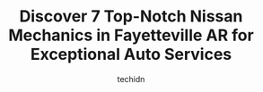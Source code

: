 ---
layout: ampstory
image: https://images.unsplash.com/photo-1488610883421-64eb350d7f12?ixlib=rb-4.0.3&ixid=MnwxMjA3fDB8MHxwaG90by1wYWdlfHx8fGVufDB8fHx8&auto=format&fit=crop&w=640&h=853&q=80
author: techidn
featured: false
description: Looking for reliable and skilled Nissan Mechanic in Fayetteville AR, USA? Your search ends here with the 7 best Nissan Mechanic in town. With their expertise and commitment to delivering exc
title: Discover 7 Top-Notch Nissan Mechanics in Fayetteville AR for Exceptional Auto Services
cover:
   title: Discover 7 Top-Notch Nissan Mechanics in Fayetteville AR for Exceptional Auto Services
   subtitle: Rickpate
   background: https://images.unsplash.com/photo-1488610883421-64eb350d7f12?ixlib=rb-4.0.3&ixid=MnwxMjA3fDB8MHxwaG90by1wYWdlfHx8fGVufDB8fHx8&auto=format&fit=crop&w=640&h=853&q=80

pages: 
 - layout: thirds
   top: <h1>#1 Seeburg Service Center</h1>
   bottom: "<p>First time there and it was a pleasant experience. I was able to drop my car off and was notified after free vehicle inspection was complete. Very thorough and sent a lin</p>"
   background: https://www.knot35.com/toplist/wp-content/uploads/2023/06/best-nissan-mechanic-1-in-fayetteville-ar-1685832443.jpeg
   backgroundblur: true
 - layout: thirds
   top: <h1>#2 University Auto and Tire</h1>
   bottom: "<p>614 N College Ave, Fayetteville, AR 72701, United States</p>"
   background: https://www.knot35.com/toplist/wp-content/uploads/2023/06/best-nissan-mechanic-2-in-fayetteville-ar-1685832443.jpeg
   cta:
      link: https://www.knot35.com/toplist/discover-7-top-notch-nissan-mechanics-in-fayetteville-ar-for-exceptional-auto-services/
      text: Discover 7 Top-Notch Nissan Mechanics in Fayetteville AR for Exceptional Auto Services
 - layout: thirds
   top: <h1>#3 Stevens Auto Repair - Mobile Mechanic</h1>
   bottom: "<p>500 S School Ave, Fayetteville, AR 72701, United States</p>"
   background: https://www.knot35.com/toplist/wp-content/uploads/2023/06/best-nissan-mechanic-3-in-fayetteville-ar-1685832443.jpeg
   cta:
      link: https://www.knot35.com/toplist/discover-7-top-notch-nissan-mechanics-in-fayetteville-ar-for-exceptional-auto-services/
      text: Discover 7 Top-Notch Nissan Mechanics in Fayetteville AR for Exceptional Auto Services
 - layout: thirds
   top: <h1>#4 AutoHouse Automotive Diagnostics & Repair</h1>
   bottom: "<p>432 N Main Ave, Fayetteville, AR 72701, United States</p>"
   background: https://images.unsplash.com/photo-1632260260864-caf7fde5ec36?ixlib=rb-4.0.3&ixid=MnwxMjA3fDB8MHxwaG90by1wYWdlfHx8fGVufDB8fHx8&auto=format&fit=crop&w=640&h=853&q=80
   cta:
      link: https://www.knot35.com/toplist/discover-7-top-notch-nissan-mechanics-in-fayetteville-ar-for-exceptional-auto-services/
      text: Discover 7 Top-Notch Nissan Mechanics in Fayetteville AR for Exceptional Auto Services
 - layout: thirds
   top: <h1>#5 Fayetteville Tire & Auto</h1>
   bottom: "<p>3264 N College Ave, Fayetteville, AR 72703, United States</p>"
   background: https://images.unsplash.com/photo-1489648022186-8f49310909a0?ixlib=rb-4.0.3&ixid=MnwxMjA3fDB8MHxwaG90by1wYWdlfHx8fGVufDB8fHx8&auto=format&fit=crop&w=640&h=853&q=80
   cta:
      link: https://www.knot35.com/toplist/discover-7-top-notch-nissan-mechanics-in-fayetteville-ar-for-exceptional-auto-services/
      text: Discover 7 Top-Notch Nissan Mechanics in Fayetteville AR for Exceptional Auto Services
 - layout: thirds
   top: <h1>#6 Shuler Autohaus</h1>
   bottom: "<p>2722 N Drake St, Fayetteville, AR 72703, United States</p>"
   background: https://images.unsplash.com/photo-1618556658017-fd9c732d1360?ixlib=rb-4.0.3&ixid=MnwxMjA3fDB8MHxwaG90by1wYWdlfHx8fGVufDB8fHx8&auto=format&fit=crop&w=640&h=853&q=80
   cta:
      link: https://www.knot35.com/toplist/discover-7-top-notch-nissan-mechanics-in-fayetteville-ar-for-exceptional-auto-services/
      text: Discover 7 Top-Notch Nissan Mechanics in Fayetteville AR for Exceptional Auto Services
 - layout: thirds
   top: <h1>#7 Richard Mayes Auto, Inc.</h1>
   bottom: "<p>1641 N Leverett Ave, Fayetteville, AR 72703, United States</p>"
   background: https://images.unsplash.com/photo-1567360425618-1594206637d2?ixlib=rb-4.0.3&ixid=MnwxMjA3fDB8MHxwaG90by1wYWdlfHx8fGVufDB8fHx8&auto=format&fit=crop&w=640&h=853&q=80
   cta:
      link: https://www.knot35.com/toplist/discover-7-top-notch-nissan-mechanics-in-fayetteville-ar-for-exceptional-auto-services/
      text: Discover 7 Top-Notch Nissan Mechanics in Fayetteville AR for Exceptional Auto Services
 - layout: thirds
   middle: Continue reading...
   background: https://images.unsplash.com/photo-1549241520-425e3dfc01cb?ixlib=rb-4.0.3&ixid=MnwxMjA3fDB8MHxwaG90by1wYWdlfHx8fGVufDB8fHx8&auto=format&fit=crop&w=640&h=853&q=80
   cta:
      link: https://www.knot35.com/toplist/discover-7-top-notch-nissan-mechanics-in-fayetteville-ar-for-exceptional-auto-services/
      text: Discover 7 Top-Notch Nissan Mechanics in Fayetteville AR for Exceptional Auto Services
      
---